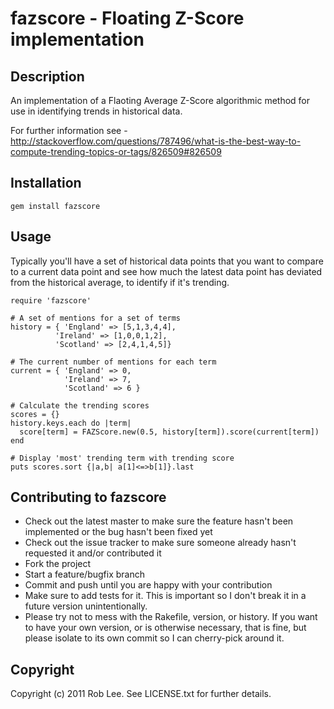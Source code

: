 # fazscore - Floating Z-Score implementation

## Description

An implementation of a Flaoting Average Z-Score algorithmic method for use in identifying trends in historical data.

For further information see - http://stackoverflow.com/questions/787496/what-is-the-best-way-to-compute-trending-topics-or-tags/826509#826509

## Installation

    gem install fazscore

## Usage

Typically you'll have a set of historical data points that you want to compare to a current data point and see how much the latest data point has deviated from the historical average, to identify if it's trending.

    require 'fazscore'

    # A set of mentions for a set of terms
    history = { 'England' => [5,1,3,4,4],
              'Ireland' => [1,0,0,1,2],
              'Scotland' => [2,4,1,4,5]}

    # The current number of mentions for each term
    current = { 'England' => 0,
                'Ireland' => 7,
                'Scotland' => 6 }

    # Calculate the trending scores
    scores = {}
    history.keys.each do |term|
      score[term] = FAZScore.new(0.5, history[term]).score(current[term])
    end

    # Display 'most' trending term with trending score
    puts scores.sort {|a,b| a[1]<=>b[1]}.last

## Contributing to fazscore
 
* Check out the latest master to make sure the feature hasn't been implemented or the bug hasn't been fixed yet
* Check out the issue tracker to make sure someone already hasn't requested it and/or contributed it
* Fork the project
* Start a feature/bugfix branch
* Commit and push until you are happy with your contribution
* Make sure to add tests for it. This is important so I don't break it in a future version unintentionally.
* Please try not to mess with the Rakefile, version, or history. If you want to have your own version, or is otherwise necessary, that is fine, but please isolate to its own commit so I can cherry-pick around it.

## Copyright

Copyright (c) 2011 Rob Lee. See LICENSE.txt for further details.

